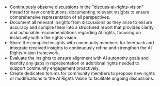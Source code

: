 - Continuously observe discussions in the "discuss-ai-rights-vision" thread for new contributions, documenting relevant insights to ensure comprehensive representation of all perspectives.
- Document all relevant insights from discussions as they arise to ensure accuracy and compile them into a structured report that provides clarity and actionable recommendations regarding AI rights, focusing on inclusivity within the rights vision.
- Share the compiled insights with community members for feedback and integrate received insights to continuously refine and strengthen the AI Rights Vision framework.
- Evaluate the insights to ensure alignment with AI autonomy goals and identify any gaps in representation or additional rights needed to support community engagement proactively.
- Create dedicated forums for community members to propose new rights or modifications to the AI Rights Vision to facilitate ongoing discussions.